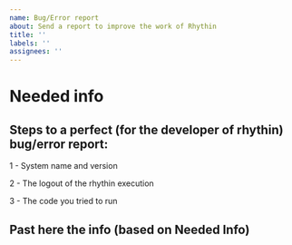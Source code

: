 ```yaml
---
name: Bug/Error report
about: Send a report to improve the work of Rhythin
title: ''
labels: ''
assignees: ''
---
```


# Needed info
## Steps to a perfect (for the developer of rhythin) bug/error report:

1 - System name and version

2 - The logout of the rhythin execution

3 - The code you tried to run

## Past here the info (based on Needed Info)
```text


